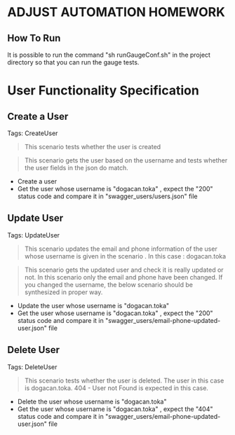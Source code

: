 # ADJUST AUTOMATION HOMEWORK

## How To Run

It is possible to run the command "sh runGaugeConf.sh" in the project directory 
so that you can  run the gauge tests.

User Functionality Specification
================================

Create a User
-------------

Tags: CreateUser

> This scenario tests whether the user is created

> This scenario gets the user based on the username and tests whether the user fields in the json do match.

*   Create a user
*   Get the user whose username is "dogacan.toka" , expect the "200" status code and compare it in "swagger\_users/users.json" file

Update User
-----------

Tags: UpdateUser

> This scenario updates the email and phone information of the user whose username is given in the scenario . In this case : dogacan.toka

> This scenario gets the updated user and check it is really updated or not. In this scenario only the email and phone have been changed. If you changed the username, the below scenario should be synthesized in proper way.

*   Update the user whose username is "dogacan.toka"
*   Get the user whose username is "dogacan.toka" , expect the "200" status code and compare it in "swagger\_users/email-phone-updated-user.json" file

Delete User
-----------

Tags: DeleteUser

> This scenario tests whether the user is deleted. The user in this case is dogacan.toka. 404 - User not Found is expected in this case.

*   Delete the user whose username is "dogacan.toka"
*   Get the user whose username is "dogacan.toka" , expect the "404" status code and compare it in "swagger\_users/email-phone-updated-user.json" file
